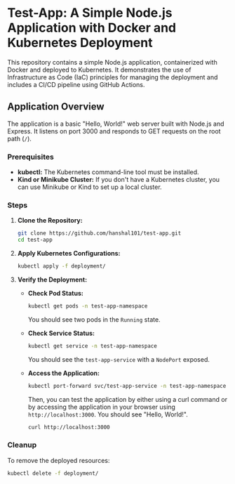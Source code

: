 # Test-App: A Simple Node.js Application with Docker and Kubernetes Deployment

This repository contains a simple Node.js application, containerized with Docker and deployed to Kubernetes. It demonstrates the use of Infrastructure as Code (IaC) principles for managing the deployment and includes a CI/CD pipeline using GitHub Actions.

## Application Overview

The application is a basic "Hello, World!" web server built with Node.js and Express. It listens on port 3000 and responds to GET requests on the root path (`/`).

### Prerequisites

*   **kubectl:** The Kubernetes command-line tool must be installed.
*   **Kind or Minikube Cluster:** If you don't have a Kubernetes cluster, you can use Minikube or Kind to set up a local cluster.

### Steps

1.  **Clone the Repository:**

    ```bash
    git clone https://github.com/hanshal101/test-app.git
    cd test-app
    ```

2.  **Apply Kubernetes Configurations:**

    ```bash
    kubectl apply -f deployment/
    ```

3.  **Verify the Deployment:**

    *   **Check Pod Status:**

        ```bash
        kubectl get pods -n test-app-namespace
        ```

        You should see two pods in the `Running` state.
    *   **Check Service Status:**

        ```bash
        kubectl get service -n test-app-namespace
        ```
        You should see the `test-app-service` with a `NodePort` exposed.
    *   **Access the Application:**

        ```bash
        kubectl port-forward svc/test-app-service -n test-app-namespace 3000:3000
        ```
        
        Then, you can test the application by either using a curl command or by accessing the application in your browser using `http://localhost:3000`. You should see "Hello, World!".
        ```bash
        curl http://localhost:3000
        ```

### Cleanup

To remove the deployed resources:

```bash
kubectl delete -f deployment/
```